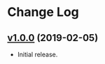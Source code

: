 # Change Log

## [v1.0.0](https://github.com/PacoteJS/pacote/tree/@pacote/jest-either@1.0.0) (2019-02-05)

- Initial release.
